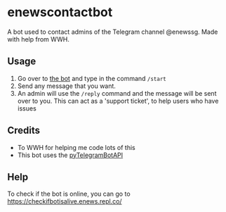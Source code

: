 # enewscontactbot
A bot used to contact admins of the Telegram channel @enewssg. Made with help from WWH. 

## Usage
1. Go over to [the bot](https://t.me/enewssgbot) and type in the command ```/start```
2. Send any message that you want. 
3. An admin will use the ```/reply``` command and the message will be sent over to you. This can act as a 'support ticket', to help users who have issues

## Credits
* To WWH for helping me code lots of this 
* This bot uses the [pyTelegramBotAPI](https://github.com/eternnoir/pyTelegramBotAPI)

## Help
To check if the bot is online, you can go to https://checkifbotisalive.enews.repl.co/
